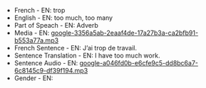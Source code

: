 - French - EN: trop
- English - EN: too much, too many
- Part of Speach - EN: Adverb
- Media - EN:  [google-3356a5ab-2eaaf4de-17a27b3a-ca2bfb91-b553a77a.mp3](55.mp3)
- French Sentence - EN: J’ai trop de travail.
- Sentence Translation - EN: I have too much work.
- Sentence Audio - EN:  [google-a046fd0b-e6cfe9c5-dd8bc6a7-6c8145c9-df39f194.mp3](59.mp3)
- Gender - EN: 